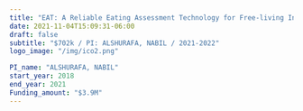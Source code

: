 ```yaml
---
title: "EAT: A Reliable Eating Assessment Technology for Free-living Individuals."
date: 2021-11-04T15:09:31-06:00
draft: false
subtitle: "$702k / PI: ALSHURAFA, NABIL / 2021-2022"
logo_image: "/img/ico2.png"

PI_name: "ALSHURAFA, NABIL"
start_year: 2018
end_year: 2021
Funding_amount: "$3.9M"
---
```






